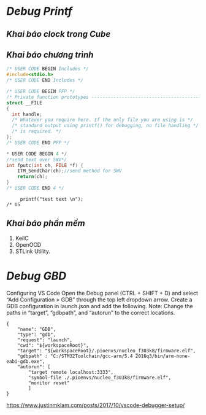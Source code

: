 # ***Debug Printf***

***Khai báo clock trong Cube***
----------------


***Khai báo chương trình***
-------------------
```c
/* USER CODE BEGIN Includes */
#include<stdio.h>
/* USER CODE END Includes */
```

```c
/* USER CODE BEGIN PFP */
/* Private function prototypes -----------------------------------------------*/
struct __FILE
{
  int handle;
  /* Whatever you require here. If the only file you are using is */
  /* standard output using printf() for debugging, no file handling */
  /* is required. */
};
/* USER CODE END PFP */
```
```c
* USER CODE BEGIN 4 */
/*send text over SWV*/
int fputc(int ch, FILE *f) {
    ITM_SendChar(ch);//send method for SWV
    return(ch);
}
/* USER CODE END 4 */
```
```
     printf("test text \n");
/* US
```
***Khai báo phần mềm***
------------


1. KeilC
2. OpenOCD
3. STLink Utility.

# ***Debug GBD***

Configuring VS Code
Open the Debug panel (CTRL + SHIFT + D) and select “Add Configuration > GDB” through the top left dropdown arrow. Create a GDB configuration in launch.json and add the following. Note: Change the paths in “target”, “gdbpath”, and “autorun” to the correct locations.
```
{
    "name": "GDB",
    "type": "gdb",
    "request": "launch",
    "cwd": "${workspaceRoot}",
    "target": "${workspaceRoot}/.pioenvs/nucleo_f303k8/firmware.elf",
    "gdbpath" : "C:/STM32Toolchain/gcc-arm/5.4 2016q3/bin/arm-none-eabi-gdb.exe",
    "autorun": [
        "target remote localhost:3333",
        "symbol-file ./.pioenvs/nucleo_f303k8/firmware.elf",
        "monitor reset"
        ]
}
```
https://www.justinmklam.com/posts/2017/10/vscode-debugger-setup/